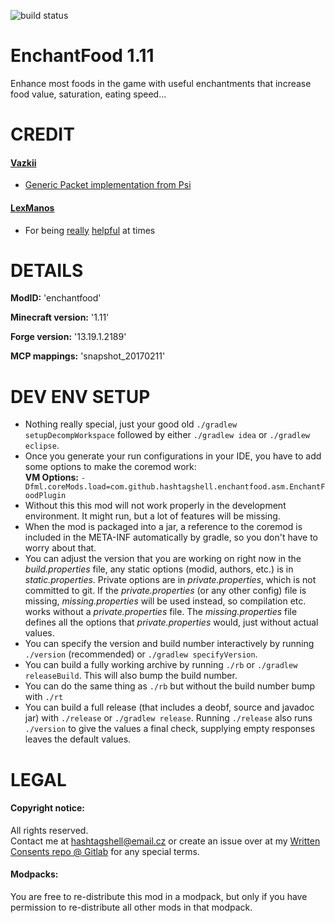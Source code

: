 ![build status](https://gitlab.com/hashtagshell/enchantfood/badges/master/build.svg)
# EnchantFood 1.11
Enhance most foods in the game with useful
enchantments that increase food value,
saturation, eating speed...  

# CREDIT

#### [Vazkii](http://vazkii.us/)
- [Generic Packet implementation from Psi](src/main/java/com/github/hashtagshell/enchantfood/network/message/MessageGeneric.java)

#### [LexManos](http://www.minecraftforge.net/forum/profile/9-lexmanos/)
- For being
  [really](http://www.minecraftforge.net/forum/topic/49538-load-ifmlloadingplugin-in-develepment-workspace-asm/)
  [helpful](http://www.minecraftforge.net/forum/profile/85088-hashtagshell/warnings/)
  at times

# DETAILS

[//]: # (%GRADLE%:modid:2:':')

**ModID:** 'enchantfood'  

[//]: # (%GRADLE%:version:2:':')

**Minecraft version:** '1.11'  

[//]: # (%GRADLE%:forgeversion:2:':')

**Forge version:** '13.19.1.2189'  

[//]: # (%GRADLE%:mappings:2:':')

**MCP mappings:** 'snapshot_20170211'  

# DEV ENV SETUP
- Nothing really special, just your good old
  `./gradlew setupDecompWorkspace`
  followed by either
  `./gradlew idea` or `./gradlew eclipse`.
- Once you generate your run configurations
  in your IDE, you have to add some options
  to make the coremod work:  
  **VM Options:**
  `-Dfml.coreMods.load=com.github.hashtagshell.enchantfood.asm.EnchantFoodPlugin`
- Without this this mod will not work properly
  in the development environment.
  It might run, but a lot of features will be
  missing.
- When the mod is packaged into a jar, a
  reference to the coremod is included in
  the META-INF automatically by gradle, so you
  don't have to worry about that.
- You can adjust the version that you are working
  on right now in the *build.properties* file, any
  static options (modid, authors, etc.) is
  in *static.properties*. Private options are
  in *private.properties*, which is not committed
  to git. If the *private.properties* (or any
  other config) file is missing, *missing.properties*
  will be used instead, so compilation etc.
  works without a *private.properties* file.
  The *missing.properties* file defines all the
  options that *private.properties* would, just
  without actual values.
- You can specify the version and build number
  interactively by running `./version`
  (recommended) or `./gradlew specifyVersion`.
- You can build a fully working archive by
  running `./rb` or `./gradlew releaseBuild`.
  This will also bump the build number.
- You can do the same thing as `./rb` but
  without the build number bump with `./rt`
- You can build a full release (that includes
  a deobf, source and javadoc jar) with
  `./release` or `./gradlew release`. Running
  `./release` also runs `./version` to give
  the values a final check, supplying empty
  responses leaves the default values.


# LEGAL

#### Copyright notice:  
All rights reserved.  
Contact me at hashtagshell@email.cz or create
an issue over at my
[Written Consents repo @ Gitlab](https://gitlab.com/HashtagShell/consents/issues)
for any special terms.  

#### Modpacks:
You are free to re-distribute this mod in a modpack, but only if you have permission to re-distribute all other mods in that modpack.  
